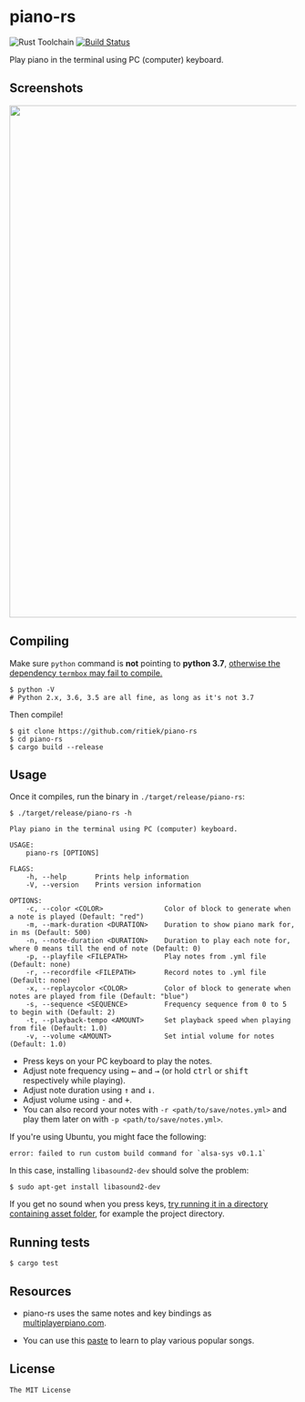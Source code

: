 # piano-rs

![Rust Toolchain](https://img.shields.io/badge/rust-stable-brightgreen.svg)
[![Build Status](https://travis-ci.org/ritiek/piano-rs.svg?branch=master)](https://travis-ci.org/ritiek/piano-rs)

Play piano in the terminal using PC (computer) keyboard.

## Screenshots

<img src="http://i.imgur.com/33s2XDW.png" width="900">

## Compiling

Make sure `python` command is **not** pointing to **python 3.7**, [otherwise the dependency `termbox` may fail to compile.](https://github.com/ritiek/piano-rs/issues/27)
```
$ python -V
# Python 2.x, 3.6, 3.5 are all fine, as long as it's not 3.7
```
Then compile!
```
$ git clone https://github.com/ritiek/piano-rs
$ cd piano-rs
$ cargo build --release
```
## Usage

Once it compiles, run the binary in `./target/release/piano-rs`:

```
$ ./target/release/piano-rs -h

Play piano in the terminal using PC (computer) keyboard.

USAGE:
    piano-rs [OPTIONS]

FLAGS:
    -h, --help       Prints help information
    -V, --version    Prints version information

OPTIONS:
    -c, --color <COLOR>               Color of block to generate when a note is played (Default: "red")
    -m, --mark-duration <DURATION>    Duration to show piano mark for, in ms (Default: 500)
    -n, --note-duration <DURATION>    Duration to play each note for, where 0 means till the end of note (Default: 0)
    -p, --playfile <FILEPATH>         Play notes from .yml file (Default: none)
    -r, --recordfile <FILEPATH>       Record notes to .yml file (Default: none)
    -x, --replaycolor <COLOR>         Color of block to generate when notes are played from file (Default: "blue")
    -s, --sequence <SEQUENCE>         Frequency sequence from 0 to 5 to begin with (Default: 2)
    -t, --playback-tempo <AMOUNT>     Set playback speed when playing from file (Default: 1.0)
    -v, --volume <AMOUNT>             Set intial volume for notes (Default: 1.0)
```

- Press keys on your PC keyboard to play the notes.
- Adjust note frequency using <kbd>←</kbd> and <kbd>→</kbd>
  (or hold <kbd>ctrl</kbd> or <kbd>shift</kbd> respectively while playing).
- Adjust note duration using <kbd>↑</kbd> and <kbd>↓</kbd>.
- Adjust volume using <kbd>-</kbd> and <kbd>+</kbd>.
- You can also record your notes with `-r <path/to/save/notes.yml>`
  and play them later on with `-p <path/to/save/notes.yml>`.

If you're using Ubuntu, you might face the following:

    error: failed to run custom build command for `alsa-sys v0.1.1`

In this case, installing `libasound2-dev` should solve the problem:

    $ sudo apt-get install libasound2-dev

If you get no sound when you press keys, [try running it in a directory containing asset folder](https://github.com/ritiek/piano-rs/issues/6#issuecomment-354971861), for example the project directory.

## Running tests

```
$ cargo test
```

## Resources

- piano-rs uses the same notes and key bindings as [multiplayerpiano.com](http://multiplayerpiano.com).

- You can use this [paste](https://pastebin.com/CX1ew0uB) to learn to play various popular songs.

## License

`The MIT License`

